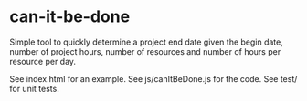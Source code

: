 can-it-be-done
==============

Simple tool to quickly determine a project end date given the begin date, number of project hours, number of resources and number of hours per resource per day.

See index.html for an example.
See js/canItBeDone.js for the code.
See test/ for unit tests.
